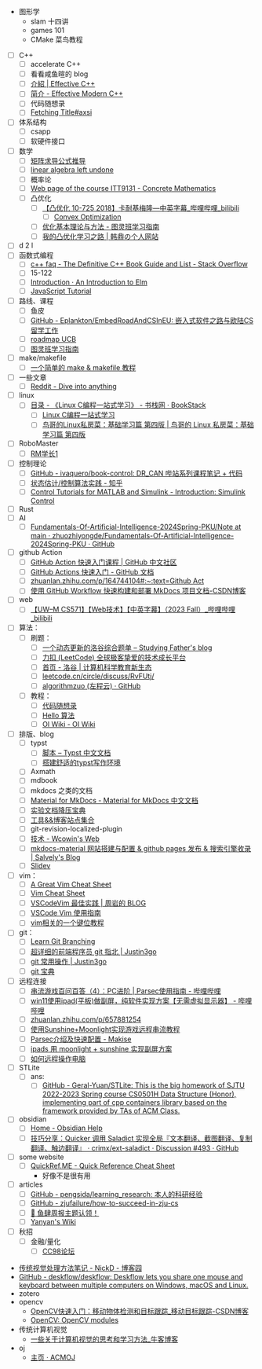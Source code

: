 - 图形学
	- slam 十四讲
	- games 101
	- CMake 菜鸟教程
- [ ] C++
	- [ ] accelerate C++
	- [ ] 看看咸鱼暄的 blog
	- [ ] [介紹 | Effective C++](https://wizardforcel.gitbooks.io/effective-cpp/content/index.html)
	- [ ] [简介 - Effective Modern C++](https://cntransgroup.github.io/EffectiveModernCppChinese/)
	- [ ] 代码随想录
	- [ ] [Fetching Title#axsi](https://zh.cppreference.com/)
- [ ] 体系结构
	- [ ] csapp
	- [ ] 软硬件接口
- [ ] 数学
	- [ ] [矩阵求导公式推导](https://zhuanlan.zhihu.com/p/273729929)
	- [ ] [linear algebra left undone](https://github.com/yhwu-is/Linear-Algebra-Left-Undone)
	- [ ] 概率论
	- [ ] [Web page of the course ITT9131 - Concrete Mathematics](https://cs.ioc.ee/cm/)
	- [ ] 凸优化
		- [ ] [【凸优化 10-725 2018】卡耐基梅隆—中英字幕\_哔哩哔哩\_bilibili](https://www.bilibili.com/video/BV1NYHve9EdX)
			- [ ] [Convex Optimization](https://www.stat.cmu.edu/~ryantibs/convexopt/)
		- [ ] [优化基本理论与方法 - 图灵班学习指南](https://zju-turing.github.io/TuringCourses/major_basic/convex_optimization)
		- [ ] [我的凸优化学习之路 | 韩鼎の个人网站](https://deanhan.com/2018/01/17/convex/)
- [ ] d 2 l
- [ ] 函数式编程
	- [ ] [c++ faq - The Definitive C++ Book Guide and List - Stack Overflow](https://stackoverflow.com/questions/388242/the-definitive-c-book-guide-and-list)
	- [ ] 15-122
	- [ ] [Introduction · An Introduction to Elm](https://guide.elm-lang.org/)
	- [ ] [JavaScript Tutorial](https://www.w3schools.com/js/)
- [ ] 路线、课程
	- [ ] 鱼皮
	- [ ] [GitHub - Eplankton/EmbedRoadAndCSInEU: 嵌入式软件之路与欧陆CS留学工作](https://github.com/Eplankton/EmbedRoadAndCSInEU)
	- [ ] [roadmap UCB](https://hkn.eecs.berkeley.edu/courseguides)
	- [ ] [图灵班学习指南](https://zju-turing.github.io/TuringCourses/)
- [ ] make/makefile
	- [ ] [一个简单的 make & makefile 教程](https://zhuanlan.zhihu.com/p/92010728)
- [ ] 一些文章
	- [ ] [Reddit - Dive into anything](https://www.reddit.com/r/learnprogramming/wiki/faq/)
- [ ] linux
	- [ ] [目录 - 《Linux C编程一站式学习》 - 书栈网 · BookStack](https://www.bookstack.cn/read/linux-c/menu.md)
		- [ ] [Linux C编程一站式学习](https://akaedu.github.io/book/)
		- [ ] [鸟哥的Linux私房菜：基础学习篇 第四版 | 鸟哥的 Linux 私房菜：基础学习篇 第四版](https://wizardforcel.gitbooks.io/vbird-linux-basic-4e)
- [ ] RoboMaster
	- [ ] [RM学长1](https://www.zhihu.com/people/zengen-38)
- [ ] 控制理论
	- [ ] [GitHub - ivaquero/book-control: DR\_CAN 哔站系列课程笔记 + 代码](https://github.com/ivaquero/book-control)
	- [ ] [状态估计/控制算法实践 - 知乎](https://www.zhihu.com/column/c_1296379521394929664)
	- [ ] [Control Tutorials for MATLAB and Simulink - Introduction: Simulink Control](https://ctms.engin.umich.edu/CTMS/index.php?example=Introduction&section=SimulinkControl)
- [ ] Rust
- [ ] AI
	- [ ] [Fundamentals-Of-Artificial-Intelligence-2024Spring-PKU/Note at main · zhuozhiyongde/Fundamentals-Of-Artificial-Intelligence-2024Spring-PKU · GitHub](https://github.com/zhuozhiyongde/Fundamentals-Of-Artificial-Intelligence-2024Spring-PKU/blob/main/Note/)
- [ ] github Action
	- [ ] [GitHub Action 快速入门课程 | GitHub 中文社区](https://www.github-zh.com/getting-started/hello-github-actions)
	- [ ] [GitHub Actions 快速入门 - GitHub 文档](https://docs.github.com/zh/actions/writing-workflows/quickstart)
	- [ ] [zhuanlan.zhihu.com/p/164744104#:\~:text=Github Act](https://zhuanlan.zhihu.com/p/164744104#:~:text=Github%20Act)
	- [ ] [使用 GitHub Workflow 快速构建和部署 MkDocs 项目文档-CSDN博客](https://blog.csdn.net/li_yatao/article/details/141035509#:~:text=%E9%80%9A%E8%BF%87%E7%BC%96%E5%86%99%20Workf)
- [ ] web
	- [ ] [【UW–M CS571】【Web技术】【中英字幕】（2023 Fall）\_哔哩哔哩\_bilibili](https://www.bilibili.com/video/BV1vK421y7aY)
- [ ] 算法：
	- [ ] 刷题：
		- [ ] [一个动态更新的洛谷综合题单 – Studying Father's blog](https://studyingfather.com/archives/841)
		- [ ] [力扣 (LeetCode) 全球极客挚爱的技术成长平台](https://leetcode.cn/)
		- [ ] [首页 - 洛谷 | 计算机科学教育新生态](https://www.luogu.com.cn/)
		- [ ] [leetcode.cn/circle/discuss/RvFUtj/](https://leetcode.cn/circle/discuss/RvFUtj/)
		- [ ] [algorithmzuo (左程云) · GitHub](https://github.com/algorithmzuo)
	- [ ] 教程：
		- [ ] [代码随想录](https://programmercarl.com/)
		- [ ] [Hello 算法](https://www.hello-algo.com/)
		- [ ] [OI Wiki - OI Wiki](https://oi-wiki.org/)
- [ ] 排版、blog
	- [ ] typst
		- [ ] [脚本 – Typst 中文文档](https://typst-doc-cn.github.io/docs/reference/scripting)
		- [ ] [搭建舒适的typst写作环境](https://zhuanlan.zhihu.com/p/642509853)
	- [ ] Axmath
	- [ ] mdbook
	- [ ] mkdocs 之类的文档
	- [ ] [Material for MkDocs - Material for MkDocs 中文文档](https://mkdoc-material.llango.com/)
	- [ ] [实验文档降压宝典](https://hypotensor.tonycrane.cc/)
	- [ ] [工具&&博客站点集合](https://wangloo.github.io/posts/tools/useful_sites/)
	- [ ] git-revision-localized-plugin
	- [ ] [技术 - Wcowin's Web](https://wcowin.work/blog/indexblog.html)
	- [ ] [mkdocs-material 网站搭建与配置 & github pages 发布 & 搜索引擎收录 | Salvely's Blog](https://salvely.github.io/posts/mkdocs-material%20%E7%BD%91%E7%AB%99%E6%90%AD%E5%BB%BA%E4%B8%8E%E9%85%8D%E7%BD%AE%20_%20github%20pages%20%E5%8F%91%E5%B8%83%20_%20%E6%90%9C%E7%B4%A2%E5%BC%95%E6%93%8E%E6%94%B6%E5%BD%95.html)
	- [ ] [Slidev](https://cn.sli.dev/)
- [ ] vim：
	- [ ] [A Great Vim Cheat Sheet](https://vimsheet.com/)
	- [ ] [Vim Cheat Sheet](https://vim.rtorr.com/lang/zh_cn)
	- [ ] [VSCodeVim 最佳实践 | 周岩的 BLOG](https://zhouyanlt.github.io/vim/2019/09/20/vscode-vim-best-practices.html)
	- [ ] [VSCode Vim 使用指南](https://hanzhen.wang/posts/vscode-vim)
	- [ ] [vim相关的一个键位教程](https://cworld.top/blog/vim-key)  
- [ ] git：
	- [ ] [Learn Git Branching](https://learngitbranching.js.org/?demo=&locale=zh_CN)
	- [ ] [超详细的前端程序员 git 指北 | Justin3go](https://justin3go.com/posts/2022/10/14%E8%B6%85%E8%AF%A6%E7%BB%86%E7%9A%84%E5%89%8D%E7%AB%AF%E7%A8%8B%E5%BA%8F%E5%91%98git%E6%8C%87%E5%8C%97)
	- [ ] [git 常用操作 | Justin3go](https://justin3go.com/posts/2022/02/04git%E5%B8%B8%E7%94%A8%E6%93%8D%E4%BD%9C)
	- [ ] [git 宝典](https://wangloo.github.io/posts/tools/git/git/)
- [ ] 远程连接  
	- [ ] [串流游戏百问百答（4）：PC进阶 | Parsec使用指南 - 哔哩哔哩](https://www.bilibili.com/read/cv32334628)  
	- [ ] [win11使用ipad(平板)做副屏，纯软件实现方案【无需虚拟显示器】 - 哔哩哔哩](https://www.bilibili.com/read/cv23432170/#:~:text=%E6%89%93%E5%BC%80%E5%B9%B3%E6%9D%BF%E7%AB%AF%E7%9A%84moon)
	- [ ] [zhuanlan.zhihu.com/p/657881254](https://zhuanlan.zhihu.com/p/657881254)
	- [ ] [使用Sunshine+Moonlight实现游戏远程串流教程](https://www.hangge.com/blog/cache/detail_3544.html#:~:text=Sunshine%20+)
	- [ ] [Parsec介绍及快速配置 - Makise](https://makise.xlog.app/parsec?)
	- [ ] [ipads 用 moonlight + sunshine 实现副屏方案](https://zhuanlan.zhihu.com/p/669124021#:~:text=%E3%80%90%E6%93%8D%E4%BD%9C%E6%AD%A5%E9%AA%A4%E3%80%91%201.%E8%BD%AF)
	- [ ] [如何远程操作电脑](https://obsidian.zerokei.top/Hub/%E5%A6%82%E4%BD%95%E8%BF%9C%E7%A8%8B%E6%93%8D%E4%BD%9C%E7%94%B5%E8%84%91/)
- [ ] STLite
	- [ ] ans:
		- [ ] [GitHub - Geral-Yuan/STLite: This is the big homework of SJTU 2022-2023 Spring course CS0501H Data Structure (Honor), implementing part of cpp containers library based on the framework provided by TAs of ACM Class.](https://github.com/Geral-Yuan/STLite/tree/main)
- [ ] obsidian
	- [ ] [Home - Obsidian Help](https://help.obsidian.md/)
	- [ ] [技巧分享：Quicker 调用 Saladict 实现全局『文本翻译、截图翻译、复制翻译、触边翻译』 · crimx/ext-saladict · Discussion #493 · GitHub](https://github.com/crimx/ext-saladict/discussions/493)
- [ ] some website
	- [ ] [QuickRef.ME - Quick Reference Cheat Sheet](https://quickref.me/)
		- 好像不是很有用
- [ ] articles
	- [ ] [GitHub - pengsida/learning\_research: 本人的科研经验](https://github.com/pengsida/learning_research)
	- [ ] [GitHub - zjufailure/how-to-succeed-in-zju-cs](https://github.com/zjufailure/how-to-succeed-in-zju-cs)
	- [ ] [🍤 鱼肆周报主题认领！](https://www.yuque.com/xianyuxuan/saltfish_shop/weekly_headlines)
	- [ ] [Yanyan's Wiki](https://jyywiki.cn/Reading_List.md)
- [ ] 秋招
	- [ ] 金融/量化
		- [ ] [CC98论坛](https://www.cc98.org/topic/5132208)
- [传统视觉处理方法笔记 - NickD - 博客园](https://www.cnblogs.com/cntech/p/15342241.html#:~:text=1.%20%E5%9B%BE%E5%83%8F%E5%88%86%E5%89%B2%20%E4%BC%A0%E7%BB%9F)
- [GitHub - deskflow/deskflow: Deskflow lets you share one mouse and keyboard between multiple computers on Windows, macOS and Linux.](https://github.com/deskflow/deskflow)
- zotero
- opencv
	- [OpenCV快速入门：移动物体检测和目标跟踪\_移动目标跟踪-CSDN博客](https://blog.csdn.net/qq_31463571/article/details/134646806#:~:text=%E9%80%9A%E8%BF%87%E5%88%86%E6%9E%90%E8%BF%99%E4%BA%9B%E5%90%91%E9%87%8F%EF%BC%8C%E5%8F%AF)
	- [OpenCV: OpenCV modules](https://docs.opencv.org/4.x/index.html)
- 传统计算机视觉
	- [一些关于计算机视觉的思考和学习方法\_牛客博客](https://blog.nowcoder.net/n/79b7219009fb4ed6b863944a7eb7ce85?from=nowcoder_improve)
- oj
	- [主页 · ACMOJ](https://acm.sjtu.edu.cn/OnlineJudge/)
